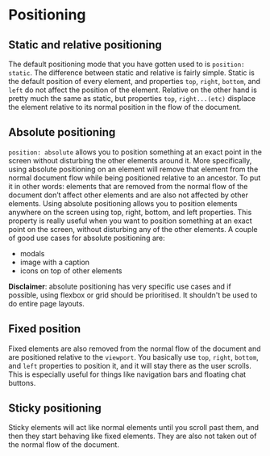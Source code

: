 # Positioning

## Static and relative positioning

The default positioning mode that you have gotten used to is `position: static`. The difference between static and relative is fairly simple. Static is the default position of every element, and properties `top`, `right`, `bottom`, and `left` do not affect the position of the element. Relative on the other hand is pretty much the same as static, but properties `top`, `right...(etc)` displace the element relative to its normal position in the flow of the document.

## Absolute positioning

`position: absolute` allows you to position something at an exact point in the screen without disturbing the other elements around it. More specifically, using absolute positioning on an element will remove that element from the normal document flow while being positioned relative to an ancestor. To put it in other words: elements that are removed from the normal flow of the document don’t affect other elements and are also not affected by other elements. Using absolute positioning allows you to position elements anywhere on the screen using top, right, bottom, and left properties. This property is really useful when you want to position something at an exact point on the screen, without disturbing any of the other elements. A couple of good use cases for absolute positioning are:

- modals
- image with a caption
- icons on top of other elements

**Disclaimer**: absolute positioning has very specific use cases and if possible, using flexbox or grid should be prioritised. It shouldn't be used to do entire page layouts.

## Fixed position

Fixed elements are also removed from the normal flow of the document and are positioned relative to the `viewport`. You basically use `top`, `right`, `bottom`, and `left` properties to position it, and it will stay there as the user scrolls. This is especially useful for things like navigation bars and floating chat buttons.


## Sticky positioning 

Sticky elements will act like normal elements until you scroll past them, and then they start behaving like fixed elements. They are also not taken out of the normal flow of the document. 